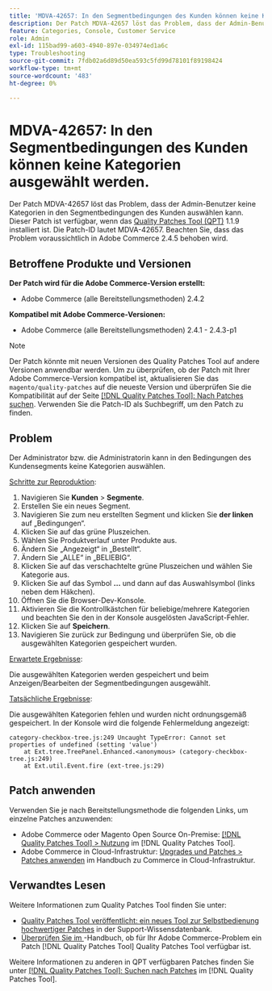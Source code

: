 ```yaml
---
title: 'MDVA-42657: In den Segmentbedingungen des Kunden können keine Kategorien ausgewählt werden.'
description: Der Patch MDVA-42657 löst das Problem, dass der Admin-Benutzer keine Kategorien in den Segmentbedingungen des Kunden auswählen kann. Dieser Patch ist verfügbar, wenn das [Quality Patches Tool (QPT)](https://experienceleague.adobe.com/de/docs/commerce-operations/tools/quality-patches-tool/quality-patches-tool-to-self-serve-quality-patches) 1.1.9 installiert ist. Die Patch-ID lautet MDVA-42657. Beachten Sie, dass das Problem voraussichtlich in Adobe Commerce 2.4.5 behoben wird.
feature: Categories, Console, Customer Service
role: Admin
exl-id: 115bad99-a603-4940-897e-034974ed1a6c
type: Troubleshooting
source-git-commit: 7fdb02a6d89d50ea593c5fd99d78101f89198424
workflow-type: tm+mt
source-wordcount: '483'
ht-degree: 0%

---
```


# MDVA-42657: In den Segmentbedingungen des Kunden können keine Kategorien ausgewählt werden.

Der Patch MDVA-42657 löst das Problem, dass der Admin-Benutzer keine Kategorien in den Segmentbedingungen des Kunden auswählen kann. Dieser Patch ist verfügbar, wenn das [Quality Patches Tool (QPT)](https://experienceleague.adobe.com/de/docs/commerce-operations/tools/quality-patches-tool/quality-patches-tool-to-self-serve-quality-patches) 1.1.9 installiert ist. Die Patch-ID lautet MDVA-42657. Beachten Sie, dass das Problem voraussichtlich in Adobe Commerce 2.4.5 behoben wird.

## Betroffene Produkte und Versionen

**Der Patch wird für die Adobe Commerce-Version erstellt:**

* Adobe Commerce (alle Bereitstellungsmethoden) 2.4.2

**Kompatibel mit Adobe Commerce-Versionen:**

* Adobe Commerce (alle Bereitstellungsmethoden) 2.4.1 - 2.4.3-p1

>[!NOTE]
>
>Der Patch könnte mit neuen Versionen des Quality Patches Tool auf andere Versionen anwendbar werden. Um zu überprüfen, ob der Patch mit Ihrer Adobe Commerce-Version kompatibel ist, aktualisieren Sie das `magento/quality-patches` auf die neueste Version und überprüfen Sie die Kompatibilität auf der Seite [[!DNL Quality Patches Tool]: Nach Patches suchen](https://experienceleague.adobe.com/de/docs/commerce-operations/tools/quality-patches-tool/quality-patches-tool-to-self-serve-quality-patches). Verwenden Sie die Patch-ID als Suchbegriff, um den Patch zu finden.

## Problem

Der Administrator bzw. die Administratorin kann in den Bedingungen des Kundensegments keine Kategorien auswählen.

<u>Schritte zur Reproduktion</u>:

1. Navigieren Sie **Kunden** > **Segmente**.
1. Erstellen Sie ein neues Segment.
1. Navigieren Sie zum neu erstellten Segment und klicken Sie **der linken** auf „Bedingungen“.
1. Klicken Sie auf das grüne Pluszeichen.
1. Wählen Sie Produktverlauf unter Produkte aus.
1. Ändern Sie „Angezeigt“ in „Bestellt“.
1. Ändern Sie „ALLE“ in „BELIEBIG“.
1. Klicken Sie auf das verschachtelte grüne Pluszeichen und wählen Sie Kategorie aus.
1. Klicken Sie auf das Symbol **…** und dann auf das Auswahlsymbol (links neben dem Häkchen).
1. Öffnen Sie die Browser-Dev-Konsole.
1. Aktivieren Sie die Kontrollkästchen für beliebige/mehrere Kategorien und beachten Sie den in der Konsole ausgelösten JavaScript-Fehler.
1. Klicken Sie auf **Speichern**.
1. Navigieren Sie zurück zur Bedingung und überprüfen Sie, ob die ausgewählten Kategorien gespeichert wurden.

<u>Erwartete Ergebnisse</u>:

Die ausgewählten Kategorien werden gespeichert und beim Anzeigen/Bearbeiten der Segmentbedingungen ausgewählt.

<u>Tatsächliche Ergebnisse</u>:

Die ausgewählten Kategorien fehlen und wurden nicht ordnungsgemäß gespeichert. In der Konsole wird die folgende Fehlermeldung angezeigt:

```
category-checkbox-tree.js:249 Uncaught TypeError: Cannot set properties of undefined (setting 'value')
    at Ext.tree.TreePanel.Enhanced.<anonymous> (category-checkbox-tree.js:249)
    at Ext.util.Event.fire (ext-tree.js:29)
```

## Patch anwenden

Verwenden Sie je nach Bereitstellungsmethode die folgenden Links, um einzelne Patches anzuwenden:

* Adobe Commerce oder Magento Open Source On-Premise: [[!DNL Quality Patches Tool] > Nutzung](/help/tools/quality-patches-tool/usage.md) im [!DNL Quality Patches Tool].
* Adobe Commerce in Cloud-Infrastruktur: [Upgrades und Patches > Patches anwenden](https://experienceleague.adobe.com/docs/commerce-cloud-service/user-guide/develop/upgrade/apply-patches.html?lang=de) im Handbuch zu Commerce in Cloud-Infrastruktur.

## Verwandtes Lesen

Weitere Informationen zum Quality Patches Tool finden Sie unter:

* [Quality Patches Tool veröffentlicht: ein neues Tool zur Selbstbedienung hochwertiger Patches](https://experienceleague.adobe.com/de/docs/commerce-operations/tools/quality-patches-tool/quality-patches-tool-to-self-serve-quality-patches) in der Support-Wissensdatenbank.
* [Überprüfen Sie im &#x200B;](/help/tools/quality-patches-tool/patches-available-in-qpt/check-patch-for-magento-issue-with-magento-quality-patches.md)-Handbuch, ob für Ihr Adobe Commerce-Problem ein Patch [!DNL Quality Patches Tool] Quality Patches Tool verfügbar ist.

Weitere Informationen zu anderen in QPT verfügbaren Patches finden Sie unter [[!DNL Quality Patches Tool]: Suchen nach Patches](https://experienceleague.adobe.com/tools/commerce-quality-patches/index.html?lang=de) im [!DNL Quality Patches Tool].
